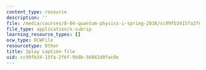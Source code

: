 ```yaml
---
content_type: resource
description: ''
file: /media/courses/8-04-quantum-physics-i-spring-2016/cc99fb3415fa2f6f9b8b56042d0fac0e_Y6Ma-zn4Olk.srt
file_type: application/x-subrip
learning_resource_types: []
ocw_type: OCWFile
resourcetype: Other
title: 3play caption file
uid: cc99fb34-15fa-2f6f-9b8b-56042d0fac0e
---
```


